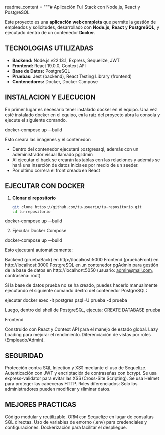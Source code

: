 readme_content = """# Aplicación Full Stack con Node.js, React y PostgreSQL

Este proyecto es una **aplicación web completa** que permite la gestión de empleados y solicitudes, desarrollado con **Node.js**, **React** y **PostgreSQL**, y ejecutado dentro de un contenedor **Docker**.

## TECNOLOGIAS UTILIZADAS

- **Backend:** Node.js v22.13.1, Express, Sequelize, JWT
- **Frontend:** React 19.0.0, Context API
- **Base de Datos:** PostgreSQL
- **Pruebas:** Jest (backend), React Testing Library (frontend)
- **Contenedores:** Docker, Docker Compose


## INSTALACION Y EJECUCION

En primer lugar es necesario tener instalado docker en el equipo. Una vez esté instalado docker en el equipo, en la raiz del proyecto abra la consola y ejecute el siguiente comando.

docker-compose up --build

Esto creara las imagenes y el contenedor:
* Dentro del contenedor ejecutará postgressql, además con un adeministrador visual llamado pgadmin
* Al ejecutar el back se crearán las tablas con las relaciones y además se hará una inserción de datos iniciales por medio de un seeder.
* Por ultimo correra el front creado en React

## EJECUTAR CON DOCKER
1. **Clonar el repositorio**
   ```sh
   git clone https://github.com/tu-usuario/tu-repositorio.git
   cd tu-repositorio

docker-compose up --build

2. Ejecutar Docker Compose

docker-compose up --build

Esto ejecutará automáticamente:

Backend (pruebaBack) en http://localhost:5000
Frontend (pruebaFront) en http://localhost:3000
PostgreSQL en un contenedor
pgAdmin para gestión de la base de datos en http://localhost:5050 (usuario: admin@mail.com, contraseña: root)

Si la base de datos prueba no se ha creado, puedes hacerlo manualmente ejecutando el siguiente comando dentro del contenedor PostgreSQL:

ejecutar docker exec -it postgres psql -U prueba -d prueba

Luego, dentro del shell de PostgreSQL, ejecuta:
CREATE DATABASE prueba

Frontend


Construido con React y Context API para el manejo de estado global.
Lazy Loading para mejorar el rendimiento.
Diferenciación de vistas por roles (Empleado/Admin).


## SEGURIDAD

Protección contra SQL Injection y XSS mediante el uso de Sequelize.
Autenticación con JWT y encriptación de contraseñas con bcrypt.
Se usa express-validator para evitar las XSS (Cross-Site Scripting).
Se usa Helmet para proteger las cabeceras HTTP.
Roles diferenciados: Solo los administradores pueden modificar y eliminar datos.

## MEJORES PRACTICAS

Código modular y reutilizable.
ORM con Sequelize en lugar de consultas SQL directas.
Uso de variables de entorno (.env) para credenciales y configuraciones.
Dockerización para facilitar el despliegue.